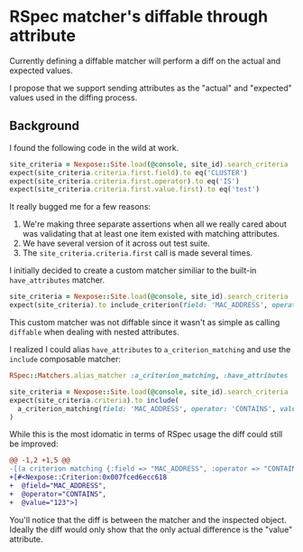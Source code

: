 # RSpec matcher's diffable through attribute
Currently defining a diffable matcher will perform a diff on the actual and expected values.

I propose that we support sending attributes as the "actual" and "expected" values used in the diffing process.

## Background
I found the following code in the wild at work.
```ruby
site_criteria = Nexpose::Site.load(@console, site_id).search_criteria
expect(site_criteria.criteria.first.field).to eq('CLUSTER')
expect(site_criteria.criteria.first.operator).to eq('IS')
expect(site_criteria.criteria.first.value.first).to eq('test')
```

It really bugged me for a few reasons:

1. We're making three separate assertions when all we really cared about was validating that at least one item existed with matching attributes.
2. We have several version of it across out test suite.
3. The `site_criteria.criteria.first` call is made several times.

I initially decided to create a custom matcher similiar to the built-in `have_attributes` matcher.
```ruby
site_criteria = Nexpose::Site.load(@console, site_id).search_criteria
expect(site_criteria).to include_criterion(field: 'MAC_ADDRESS', operator: 'CONTAINS', value: '456')
```

This custom matcher was not diffable since it wasn't as simple as calling `diffable` when dealing with nested attributes.

I realized I could alias `have_attributes` to `a_criterion_matching` and use the `include` composable matcher:
```ruby
RSpec::Matchers.alias_matcher :a_criterion_matching, :have_attributes

site_criteria = Nexpose::Site.load(@console, site_id).search_criteria
expect(site_criteria.criteria).to include(
  a_criterion_matching(field: 'MAC_ADDRESS', operator: 'CONTAINS', value: '456')
)
```

While this is the most idomatic in terms of RSpec usage the diff could still be improved:

```diff
@@ -1,2 +1,5 @@
-[(a criterion matching {:field => "MAC_ADDRESS", :operator => "CONTAINS", :value => "456"})]
+[#<Nexpose::Criterion:0x007fced6ecc618
+  @field="MAC_ADDRESS",
+  @operator="CONTAINS",
+  @value="123">]
```

You'll notice that the diff is between the matcher and the inspected object.
Ideally the diff would only show that the only actual difference is the "value" attribute.
